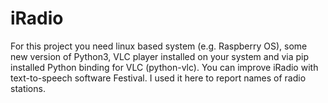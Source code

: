 # iRadio
 
For this project you need linux based system (e.g. Raspberry OS), some new version of Python3, VLC player installed on your system and via pip installed Python binding for VLC (python-vlc). You can improve iRadio with text-to-speech software Festival. I used it here to report names of radio stations.

